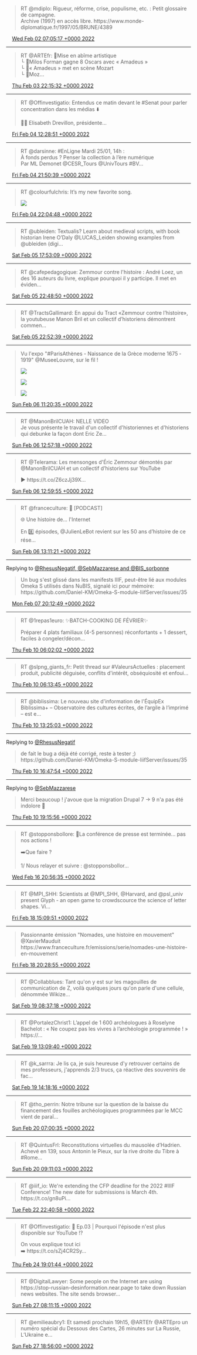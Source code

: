 > RT @mdiplo: Rigueur, réforme, crise, populisme, etc\. : Petit glossaire de campagne\.   
> Archive \(1997\) en accès libre\. https://www\.monde\-diplomatique\.fr/1997/05/BRUNE/4389

<img src="../../media/tweet.ico" width="12" /> [Wed Feb 02 07:05:17 +0000 2022](https://twitter.com/regisrob/status/1488770481566240768)

----

> RT @ARTEfr: 📁Mise en abîme artistique  
> └ 📁Milos Forman gagne 8 Oscars avec « Amadeus »  
>    └ 📁« Amadeus » met en scène Mozart  
>         └  📁Moz…

<img src="../../media/tweet.ico" width="12" /> [Thu Feb 03 22:15:32 +0000 2022](https://twitter.com/regisrob/status/1489361939759341585)

----

> RT @Offinvestigatio: Entendus ce matin devant le \#Senat pour parler concentration dans les médias ⬇️  
>   
> 🙍‍♀️ Elisabeth Drevillon, présidente…

<img src="../../media/tweet.ico" width="12" /> [Fri Feb 04 12:28:51 +0000 2022](https://twitter.com/regisrob/status/1489576683967504389)

----

> RT @darsinne: \#EnLigne Mardi 25/01, 14h :  
> À fonds perdus ? Penser la collection à l’ère numérique  
> Par ML Demonet @CESR\_Tours @UnivTours \#BV…

<img src="../../media/tweet.ico" width="12" /> [Fri Feb 04 21:50:39 +0000 2022](https://twitter.com/regisrob/status/1489718067336781824)

----

> RT @colourfulchris: It’s my new favorite song\. 
> 
> ![](../../media/1489721626719657998-FKpA38VUUAAjp5N.jpg)

<img src="../../media/tweet.ico" width="12" /> [Fri Feb 04 22:04:48 +0000 2022](https://twitter.com/regisrob/status/1489721626719657998)

----

> RT @ubleiden: Textualis? Learn about medieval scripts, with book historian Irene O’Daly @LUCAS\_Leiden showing examples from @ubleiden \(digi…

<img src="../../media/tweet.ico" width="12" /> [Sat Feb 05 17:53:09 +0000 2022](https://twitter.com/regisrob/status/1490020685732794369)

----

> RT @cafepedagogique: Zemmour contre l'histoire : André Loez, un des 16 auteurs du livre, explique pourquoi il y participe\. Il met en éviden…

<img src="../../media/tweet.ico" width="12" /> [Sat Feb 05 22:48:50 +0000 2022](https://twitter.com/regisrob/status/1490095099472195588)

----

> RT @TractsGallimard: En appui du Tract «Zemmour contre l’histoire», la youtubeuse Manon Bril et un collectif d’historiens démontrent commen…

<img src="../../media/tweet.ico" width="12" /> [Sat Feb 05 22:52:39 +0000 2022](https://twitter.com/regisrob/status/1490096057577005063)

----

> Vu l'expo "\#ParisAthènes \- Naissance de la Grèce moderne 1675 ‐ 1919" @MuseeLouvre, sur le fil \! 
> 
> ![](../../media/1490284282409111553-FK6NopAXwAAE6_q.jpg)
> 
> ![](../../media/1490284282409111553-FK6NpQUWYAMQLAi.jpg)
> 
> ![](../../media/1490284282409111553-FK6Npy6XwAYBk-L.jpg)

<img src="../../media/tweet.ico" width="12" /> [Sun Feb 06 11:20:35 +0000 2022](https://twitter.com/regisrob/status/1490284282409111553)

----

> RT @ManonBrilCUAH: NELLE VIDEO   
> Je vous présente le travail d'un collectif d'historiennes et d'historiens qui debunke la façon dont Eric Ze…

<img src="../../media/tweet.ico" width="12" /> [Sun Feb 06 12:57:18 +0000 2022](https://twitter.com/regisrob/status/1490308622257201153)

----

> RT @Telerama: Les mensonges d'Éric Zemmour démontés par @ManonBrilCUAH et un collectif d’historiens sur YouTube   
>   
> ▶️ https://t\.co/Z6czJj39X…

<img src="../../media/tweet.ico" width="12" /> [Sun Feb 06 12:59:55 +0000 2022](https://twitter.com/regisrob/status/1490309280855171072)

----

> RT @franceculture: 🚨 \[PODCAST\]  
>   
> 🌐 Une histoire de\.\.\. l'Internet  
>   
> En 8️⃣ épisodes, @JulienLeBot revient sur les 50 ans d’histoire de ce rése…

<img src="../../media/tweet.ico" width="12" /> [Sun Feb 06 13:11:21 +0000 2022](https://twitter.com/regisrob/status/1490312158898495492)

----

Replying to [@RhesusNegatif, @SebMazzarese and @BIS\_sorbonne](https://twitter.com/RhesusNegatif/status/1471776832370491401)

> Un bug s'est glissé dans les manifests IIIF, peut\-être lié aux modules Omeka S utilisés dans NuBIS, signalé ici pour mémoire: https://github\.com/Daniel\-KM/Omeka\-S\-module\-IiifServer/issues/35

<img src="../../media/tweet.ico" width="12" /> [Mon Feb 07 20:12:49 +0000 2022](https://twitter.com/regisrob/status/1490780610360709124)

----

> RT @1repas1euro: ✨BATCH\-COOKING DE FÉVRIER✨  
>   
> Préparer 4 plats familiaux \(4\-5 personnes\) réconfortants \+ 1 dessert, faciles à congeler/décon…

<img src="../../media/tweet.ico" width="12" /> [Thu Feb 10 06:02:02 +0000 2022](https://twitter.com/regisrob/status/1491653665668714499)

----

> RT @slpng\_giants\_fr: Petit thread sur \#ValeursActuelles : placement produit, publicité déguisée, conflits d'intérêt, obséquiosité et enfoui…

<img src="../../media/tweet.ico" width="12" /> [Thu Feb 10 06:13:45 +0000 2022](https://twitter.com/regisrob/status/1491656614830563328)

----

> RT @biblissima: Le nouveau site d'information de l'ÉquipEx Biblissima\+ – Observatoire des cultures écrites, de l’argile à l’imprimé – est e…

<img src="../../media/tweet.ico" width="12" /> [Thu Feb 10 13:25:03 +0000 2022](https://twitter.com/regisrob/status/1491765154329116674)

----

Replying to [@RhesusNegatif](https://twitter.com/RhesusNegatif/status/1490790109905661961)

> de fait le bug a déjà été corrigé, reste à tester ;\)   
> https://github\.com/Daniel\-KM/Omeka\-S\-module\-IiifServer/issues/35

<img src="../../media/tweet.ico" width="12" /> [Thu Feb 10 16:47:54 +0000 2022](https://twitter.com/regisrob/status/1491816206218706944)

----

Replying to [@SebMazzarese](https://twitter.com/SebMazzarese/status/1491832932994105345)

> Merci beaucoup \! j'avoue que la migration Drupal 7 \-&gt; 9 n'a pas été indolore 🥲

<img src="../../media/tweet.ico" width="12" /> [Thu Feb 10 19:15:56 +0000 2022](https://twitter.com/regisrob/status/1491853459863314435)

----

> RT @stopponsbollore: 🔴La conférence de presse est terminée\.\.\. pas nos actions \!  
>   
> ➡️Que faire ?  
>   
> 1/ Nous relayer et suivre : @stopponsbollor…

<img src="../../media/tweet.ico" width="12" /> [Wed Feb 16 20:56:35 +0000 2022](https://twitter.com/regisrob/status/1494053113287819266)

----

> RT @MPI\_SHH: Scientists at @MPI\_SHH, @Harvard, and @psl\_univ present Glyph \-  an open game to crowdscource the science of letter shapes\. Vi…

<img src="../../media/tweet.ico" width="12" /> [Fri Feb 18 15:09:51 +0000 2022](https://twitter.com/regisrob/status/1494690632702509058)

----

> Passionnante émission "Nomades, une histoire en mouvement" @XavierMauduit  
> https://www\.franceculture\.fr/emissions/serie/nomades\-une\-histoire\-en\-mouvement

<img src="../../media/tweet.ico" width="12" /> [Fri Feb 18 20:28:55 +0000 2022](https://twitter.com/regisrob/status/1494770926545682434)

----

> RT @Collabblues: Tant qu'on y est sur les magouilles de communication de Z, voilà quelques jours qu'on parle d'une cellule, dénommée Wikize…

<img src="../../media/tweet.ico" width="12" /> [Sat Feb 19 08:37:18 +0000 2022](https://twitter.com/regisrob/status/1494954230293188608)

----

> RT @PortalezChrist1: L’appel de 1 600 archéologues à Roselyne Bachelot : « Ne coupez pas les vivres à l’archéologie programmée \! » https://…

<img src="../../media/tweet.ico" width="12" /> [Sat Feb 19 13:09:40 +0000 2022](https://twitter.com/regisrob/status/1495022773915336712)

----

> RT @k\_sarrra: Je lis ça, je suis heureuse d'y retrouver certains de mes professeurs, j'apprends 2/3 trucs, ça réactive des souvenirs de fac…

<img src="../../media/tweet.ico" width="12" /> [Sat Feb 19 14:18:16 +0000 2022](https://twitter.com/regisrob/status/1495040037129539586)

----

> RT @tho\_perrin: Notre tribune sur la question de la baisse du financement des fouilles archéologiques programmées par le MCC vient de paraî…

<img src="../../media/tweet.ico" width="12" /> [Sun Feb 20 07:00:35 +0000 2022](https://twitter.com/regisrob/status/1495292278407004162)

----

> RT @QuintusFrl: Reconstitutions virtuelles du mausolée d’Hadrien\. Achevé en 139, sous Antonin le Pieux, sur la rive droite du Tibre à \#Rome…

<img src="../../media/tweet.ico" width="12" /> [Sun Feb 20 09:11:03 +0000 2022](https://twitter.com/regisrob/status/1495325111506948097)

----

> RT @iiif\_io: We're extending the CFP deadline for the 2022 \#IIIF Conference\! The new date for submissions is March 4th\. https://t\.co/gn8uPi…

<img src="../../media/tweet.ico" width="12" /> [Tue Feb 22 22:40:58 +0000 2022](https://twitter.com/regisrob/status/1496253710795739136)

----

> RT @Offinvestigatio: 🚫 Ep\.03 \| Pourquoi l'épisode n'est plus disponible sur YouTube \!?  
>   
> On vous explique tout ici  
> ➡️ https://t\.co/sZj4CR2Sy…

<img src="../../media/tweet.ico" width="12" /> [Thu Feb 24 19:01:44 +0000 2022](https://twitter.com/regisrob/status/1496923315432312840)

----

> RT @DigitalLawyer: Some people on the Internet are using https://stop\-russian\-desinformation\.near\.page to take down Russian news websites\. The site sends browser…

<img src="../../media/tweet.ico" width="12" /> [Sun Feb 27 08:11:15 +0000 2022](https://twitter.com/regisrob/status/1497846778988740609)

----

> RT @emilieaubry1: Et samedi prochain 19h15, @ARTEfr @ARTEpro un numéro spécial du Dessous des Cartes, 26 minutes sur La Russie, L’Ukraine e…

<img src="../../media/tweet.ico" width="12" /> [Sun Feb 27 18:56:00 +0000 2022](https://twitter.com/regisrob/status/1498009034712043525)